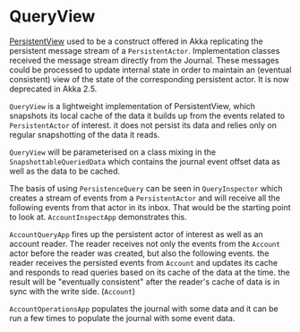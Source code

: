 # QueryView
[PersistentView](http://doc.akka.io/japi/akka/2.4/akka/persistence/PersistentView.html) used to be a construct offered in Akka replicating the persistent message stream of a `PersistentActor`. Implementation classes received the message stream directly from the Journal. These messages could be processed to update internal state in order to maintain an (eventual consistent) view of the state of the corresponding persistent actor. It is now deprecated in Akka 2.5. 

`QueryView` is a lightweight implementation of PersistentView, which snapshots its local cache of the data it builds up from the events related to `PersistentActor` of interest. it does not persist its data and relies only on regular snapshotting of the data it reads. 

`QueryView` will be parameterised on a class mixing in the `SnapshottableQueriedData` which contains the journal event offset data as well as the data to be cached.

The basis of using `PersistenceQuery` can be seen in `QueryInspector` which creates a stream of events from a `PersistentActor` and will receive all the following events from that actor in its inbox. That would be the starting point to look at. `AccountInspectApp` demonstrates this. 

`AccountQueryApp` fires up the persistent actor of interest as well as an account reader. The reader receives not only the events from the `Account` actor before the reader was created, but also the following events. the reader receives the persisted events from `Account` and updates its cache and responds to read queries based on its cache of the data at the time. the result will be "eventually consistent" after the reader's cache of data is in sync with the write side. (`Account`)

`AccountOperationsApp` populates the journal with some data and it can be run a few times to populate the journal with some event data.
